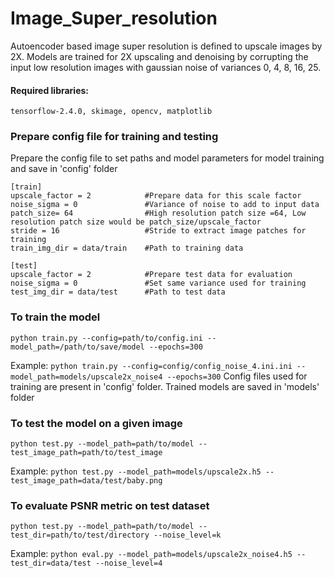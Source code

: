 # Image_Super_resolution

Autoencoder based image super resolution is defined to upscale images by 2X. 
Models are trained for 2X upscaling and denoising by corrupting the input low resolution images with gaussian noise of variances 0, 4, 8, 16, 25.

#### Required libraries: 
`tensorflow-2.4.0, skimage, opencv, matplotlib`

### Prepare config file for training and testing
Prepare the config file to set paths and model parameters for model training and save in 'config' folder

```
[train]
upscale_factor = 2            #Prepare data for this scale factor
noise_sigma = 0               #Variance of noise to add to input data
patch_size= 64                #High resolution patch size =64, Low resolution patch size would be patch_size/upscale_factor
stride = 16                   #Stride to extract image patches for training
train_img_dir = data/train    #Path to training data

[test]
upscale_factor = 2            #Prepare test data for evaluation
noise_sigma = 0               #Set same variance used for training
test_img_dir = data/test      #Path to test data
```



### To train the model

```python train.py --config=path/to/config.ini --model_path=/path/to/save/model --epochs=300```

Example:
```python train.py --config=config/config_noise_4.ini.ini --model_path=models/upscale2x_noise4 --epochs=300```
Config files used for training are present in 'config' folder. Trained models are saved in 'models' folder

### To test the model on a given image

```python test.py --model_path=path/to/model --test_image_path=path/to/test_image```

Example:
```python test.py --model_path=models/upscale2x.h5 --test_image_path=data/test/baby.png```

### To evaluate PSNR metric on test dataset 

```python test.py --model_path=path/to/model --test_dir=path/to/test/directory --noise_level=k```

Example:
```python eval.py --model_path=models/upscale2x_noise4.h5 --test_dir=data/test --noise_level=4```
